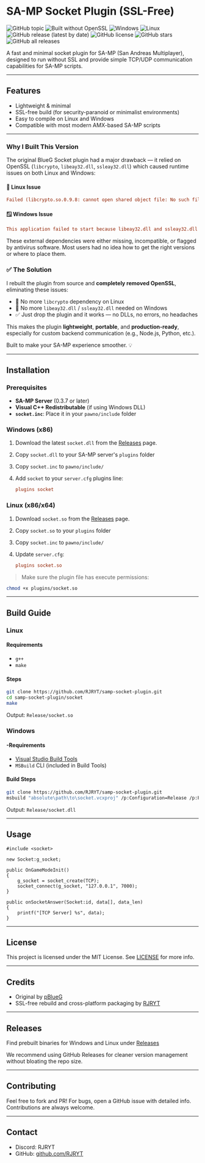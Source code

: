 # SA-MP Socket Plugin (SSL-Free)

![GitHub topic](https://img.shields.io/badge/topic-samp--plugin-blue?logo=github)
![Built without OpenSSL](https://img.shields.io/badge/SSL-Free-lightgrey?logo=lock)
![Windows](https://img.shields.io/badge/platform-Windows-blue?logo=windows)
![Linux](https://img.shields.io/badge/platform-Linux-green?logo=linux)
![GitHub release (latest by date)](https://img.shields.io/github/v/release/RJRYT/samp-socket-plugin?label=release)
![GitHub license](https://img.shields.io/github/license/RJRYT/samp-socket-plugin)
![GitHub stars](https://img.shields.io/github/stars/RJRYT/samp-socket-plugin?style=social)
![GitHub all releases](https://img.shields.io/github/downloads/RJRYT/samp-socket-plugin/total?label=downloads)

A fast and minimal socket plugin for SA-MP (San Andreas Multiplayer), designed to run without SSL and provide simple TCP/UDP communication capabilities for SA-MP scripts.

---

## Features

* Lightweight & minimal
* SSL-free build (for security-paranoid or minimalist environments)
* Easy to compile on Linux and Windows
* Compatible with most modern AMX-based SA-MP scripts

---

### Why I Built This Version

The original BlueG Socket plugin had a major drawback — it relied on OpenSSL (`libcrypto`, `libeay32.dll`, `ssleay32.dll`) which caused runtime issues on both Linux and Windows:

#### 🐧 Linux Issue

```ini
Failed (libcrypto.so.0.9.8: cannot open shared object file: No such file or directory)
```

#### 🪟 Windows Issue

```ini
This application failed to start because libeay32.dll and ssleay32.dll were not found.
```

These external dependencies were either missing, incompatible, or flagged by antivirus software. Most users had no idea how to get the right versions or where to place them.

### ✅ The Solution

I rebuilt the plugin from source and **completely removed OpenSSL**, eliminating these issues:

* 🚫 No more `libcrypto` dependency on Linux
* 🚫 No more `libeay32.dll` / `ssleay32.dll` needed on Windows
* ✅ Just drop the plugin and it works — no DLLs, no errors, no headaches

This makes the plugin **lightweight**, **portable**, and **production-ready**, especially for custom backend communication (e.g., Node.js, Python, etc.).

Built to make your SA-MP experience smoother. 💡

---

## Installation

### Prerequisites

* **SA-MP Server** (0.3.7 or later)
* **Visual C++ Redistributable** (if using Windows DLL)
* **`socket.inc`**: Place it in your `pawno/include` folder

### Windows (x86)

1. Download the latest `socket.dll` from the [Releases](https://github.com/RJRYT/samp-socket-plugin/releases) page.
2. Copy `socket.dll` to your SA-MP server's `plugins` folder
3. Copy `socket.inc` to `pawno/include/`
4. Add `socket` to your `server.cfg` plugins line:

   ```ini
   plugins socket
   ```

### Linux (x86/x64)

1. Download `socket.so` from the [Releases](https://github.com/RJRYT/samp-socket-plugin/releases) page.
2. Copy `socket.so` to your `plugins` folder
3. Copy `socket.inc` to `pawno/include/`
4. Update `server.cfg`:

   ```ini
   plugins socket.so
   ```

> Make sure the plugin file has execute permissions:

```bash
chmod +x plugins/socket.so
```

---

## Build Guide

### Linux

#### Requirements

* `g++`
* `make`

#### Steps

```bash
git clone https://github.com/RJRYT/samp-socket-plugin.git
cd samp-socket-plugin/socket
make
```

Output: `Release/socket.so`

### Windows

#### -Requirements

* [Visual Studio Build Tools](https://visualstudio.microsoft.com/downloads/#build-tools-for-visual-studio-2022)
* `MSBuild` CLI (included in Build Tools)

#### Build Steps

```bash
git clone https://github.com/RJRYT/samp-socket-plugin.git
msbuild "absolute\path\to\socket.vcxproj" /p:Configuration=Release /p:Platform=Win32
```

Output: `Release/socket.dll`

---

## Usage

```pawn
#include <socket>

new Socket:g_socket;

public OnGameModeInit()
{
    g_socket = socket_create(TCP);
    socket_connect(g_socket, "127.0.0.1", 7000);
}

public onSocketAnswer(Socket:id, data[], data_len)
{
    printf("[TCP Server] %s", data);
}
```

---

## License

This project is licensed under the MIT License. See [LICENSE](./LICENSE) for more info.

---

## Credits

* Original by [pBlueG](https://github.com/pBlueG/Socket)
* SSL-free rebuild and cross-platform packaging by [RJRYT](https://github.com/RJRYT)

---

## Releases

Find prebuilt binaries for Windows and Linux under [Releases](https://github.com/RJRYT/samp-socket-plugin/releases)

We recommend using GitHub Releases for cleaner version management without bloating the repo size.

---

## Contributing

Feel free to fork and PR! For bugs, open a GitHub issue with detailed info. Contributions are always welcome.

---

## Contact

* Discord: RJRYT
* GitHub: [github.com/RJRYT](https://github.com/RJRYT)

